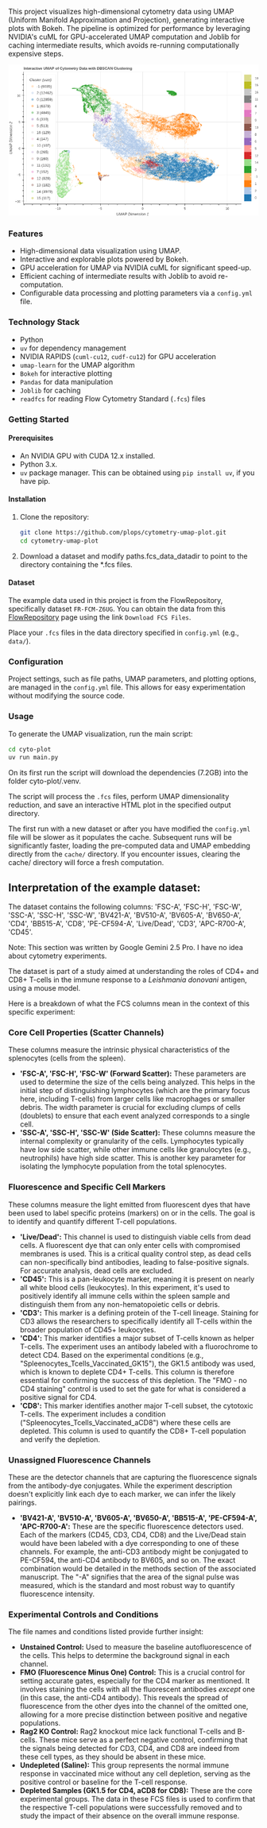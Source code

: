 This project visualizes high-dimensional cytometry data using UMAP
(Uniform Manifold Approximation and Projection), generating
interactive plots with Bokeh. The pipeline is optimized for
performance by leveraging NVIDIA's cuML for GPU-accelerated UMAP
computation and Joblib for caching intermediate results, which avoids
re-running computationally expensive steps.

![Screenshot of the interactive UMAP plot](https://raw.githubusercontent.com/plops/cytometry-umap-plot/main/img/plot.png)

### Features

*   High-dimensional data visualization using UMAP.
*   Interactive and explorable plots powered by Bokeh.
*   GPU acceleration for UMAP via NVIDIA cuML for significant speed-up.
*   Efficient caching of intermediate results with Joblib to avoid re-computation.
*   Configurable data processing and plotting parameters via a `config.yml` file.

### Technology Stack

*   Python
*   `uv` for dependency management
*   NVIDIA RAPIDS (`cuml-cu12`, `cudf-cu12`) for GPU acceleration
*   `umap-learn` for the UMAP algorithm
*   `Bokeh` for interactive plotting
*   `Pandas` for data manipulation
*   `Joblib` for caching
*   `readfcs` for reading Flow Cytometry Standard (`.fcs`) files

### Getting Started

#### Prerequisites

*   An NVIDIA GPU with CUDA 12.x installed.
*   Python 3.x.
*   `uv` package manager. This can be obtained using `pip install uv`, if you have pip.

#### Installation

1.  Clone the repository:
    ```bash
    git clone https://github.com/plops/cytometry-umap-plot.git
    cd cytometry-umap-plot
    ```

2. Download a dataset and modify paths.fcs_data_datadir to point to
the directory containing the *.fcs files.

#### Dataset

The example data used in this project is from the FlowRepository,
specifically dataset `FR-FCM-Z6UG`. You can obtain the data from this
[FlowRepository](http://flowrepository.org/id/FR-FCM-Z6UG) page using
the link `Download FCS Files`.

Place your `.fcs` files in the data directory specified in
`config.yml` (e.g., `data/`).

### Configuration

Project settings, such as file paths, UMAP parameters, and plotting
options, are managed in the `config.yml` file. This allows for easy
experimentation without modifying the source code.

### Usage

To generate the UMAP visualization, run the main script:

```bash
cd cyto-plot
uv run main.py
```

On its first run the script will download the dependencies (7.2GB)
into the folder cyto-plot/.venv.

The script will process the `.fcs` files, perform UMAP dimensionality
reduction, and save an interactive HTML plot in the specified output
directory.

The first run with a new dataset or after you have modified the
`config.yml` file will be slower as it populates the cache. Subsequent
runs will be significantly faster, loading the pre-computed data and
UMAP embedding directly from the `cache/` directory. If you encounter
issues, clearing the cache/ directory will force a fresh computation.


## Interpretation of the example dataset:

The dataset contains the following columns: 'FSC-A', 'FSC-H', 'FSC-W',
'SSC-A', 'SSC-H', 'SSC-W', 'BV421-A', 'BV510-A', 'BV605-A', 'BV650-A',
'CD4', 'BB515-A', 'CD8', 'PE-CF594-A', 'Live/Dead', 'CD3',
'APC-R700-A', 'CD45'.

Note: This section was written by Google Gemini 2.5 Pro. I have no
idea about cytometry experiments.

The dataset is part of a study aimed at understanding the roles of
CD4+ and CD8+ T-cells in the immune response to a *Leishmania
donovani* antigen, using a mouse model.

Here is a breakdown of what the FCS columns mean in the context of
this specific experiment:

### Core Cell Properties (Scatter Channels)

These columns measure the intrinsic physical characteristics of the
splenocytes (cells from the spleen).

*   **'FSC-A', 'FSC-H', 'FSC-W' (Forward Scatter):** These parameters are used to determine the size of the cells being analyzed. This helps in the initial step of distinguishing lymphocytes (which are the primary focus here, including T-cells) from larger cells like macrophages or smaller debris. The width parameter is crucial for excluding clumps of cells (doublets) to ensure that each event analyzed corresponds to a single cell.
*   **'SSC-A', 'SSC-H', 'SSC-W' (Side Scatter):** These columns measure the internal complexity or granularity of the cells. Lymphocytes typically have low side scatter, while other immune cells like granulocytes (e.g., neutrophils) have high side scatter. This is another key parameter for isolating the lymphocyte population from the total splenocytes.

### Fluorescence and Specific Cell Markers

These columns measure the light emitted from fluorescent dyes that
have been used to label specific proteins (markers) on or in the
cells. The goal is to identify and quantify different T-cell
populations.

*   **'Live/Dead':** This channel is used to distinguish viable cells from dead cells. A fluorescent dye that can only enter cells with compromised membranes is used. This is a critical quality control step, as dead cells can non-specifically bind antibodies, leading to false-positive signals. For accurate analysis, dead cells are excluded.
*   **'CD45':** This is a pan-leukocyte marker, meaning it is present on nearly all white blood cells (leukocytes). In this experiment, it's used to positively identify all immune cells within the spleen sample and distinguish them from any non-hematopoietic cells or debris.
*   **'CD3':** This marker is a defining protein of the T-cell lineage. Staining for CD3 allows the researchers to specifically identify all T-cells within the broader population of CD45+ leukocytes.
*   **'CD4':** This marker identifies a major subset of T-cells known as helper T-cells. The experiment uses an antibody labeled with a fluorochrome to detect CD4. Based on the experimental conditions (e.g., "Spleenocytes_Tcells_Vaccinated_GK15"), the GK1.5 antibody was used, which is known to deplete CD4+ T-cells. This column is therefore essential for confirming the success of this depletion. The "FMO - no CD4 staining" control is used to set the gate for what is considered a positive signal for CD4.
*   **'CD8':** This marker identifies another major T-cell subset, the cytotoxic T-cells. The experiment includes a condition ("Spleenocytes_Tcells_Vaccinated_aCD8") where these cells are depleted. This column is used to quantify the CD8+ T-cell population and verify the depletion.

### Unassigned Fluorescence Channels

These are the detector channels that are capturing the fluorescence
signals from the antibody-dye conjugates. While the experiment
description doesn't explicitly link each dye to each marker, we can
infer the likely pairings.

*   **'BV421-A', 'BV510-A', 'BV605-A', 'BV650-A', 'BB515-A', 'PE-CF594-A', 'APC-R700-A':** These are the specific fluorescence detectors used. Each of the markers (CD45, CD3, CD4, CD8) and the Live/Dead stain would have been labeled with a dye corresponding to one of these channels. For example, the anti-CD3 antibody might be conjugated to PE-CF594, the anti-CD4 antibody to BV605, and so on. The exact combination would be detailed in the methods section of the associated manuscript. The "-A" signifies that the area of the signal pulse was measured, which is the standard and most robust way to quantify fluorescence intensity.

### Experimental Controls and Conditions

The file names and conditions listed provide further insight:

*   **Unstained Control:** Used to measure the baseline autofluorescence of the cells. This helps to determine the background signal in each channel.
*   **FMO (Fluorescence Minus One) Control:** This is a crucial control for setting accurate gates, especially for the CD4 marker as mentioned. It involves staining the cells with all the fluorescent antibodies *except* one (in this case, the anti-CD4 antibody). This reveals the spread of fluorescence from the other dyes into the channel of the omitted one, allowing for a more precise distinction between positive and negative populations.
*   **Rag2 KO Control:** Rag2 knockout mice lack functional T-cells and B-cells. These mice serve as a perfect negative control, confirming that the signals being detected for CD3, CD4, and CD8 are indeed from these cell types, as they should be absent in these mice.
*   **Undepleted (Saline):** This group represents the normal immune response in vaccinated mice without any cell depletion, serving as the positive control or baseline for the T-cell response.
*   **Depleted Samples (GK1.5 for CD4, aCD8 for CD8):** These are the core experimental groups. The data in these FCS files is used to confirm that the respective T-cell populations were successfully removed and to study the impact of their absence on the overall immune response.